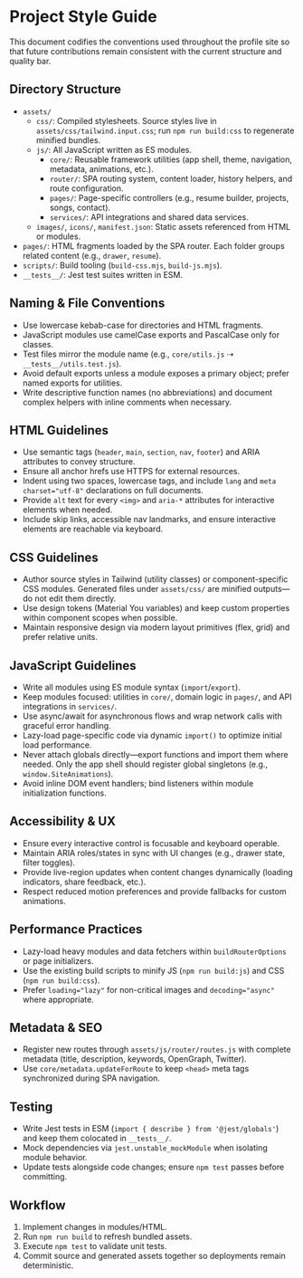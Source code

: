 # Project Style Guide

This document codifies the conventions used throughout the profile site so that future contributions remain consistent with the current structure and quality bar.

## Directory Structure

- `assets/`
  - `css/`: Compiled stylesheets. Source styles live in `assets/css/tailwind.input.css`; run `npm run build:css` to regenerate minified bundles.
  - `js/`: All JavaScript written as ES modules.
    - `core/`: Reusable framework utilities (app shell, theme, navigation, metadata, animations, etc.).
    - `router/`: SPA routing system, content loader, history helpers, and route configuration.
    - `pages/`: Page-specific controllers (e.g., resume builder, projects, songs, contact).
    - `services/`: API integrations and shared data services.
  - `images/`, `icons/`, `manifest.json`: Static assets referenced from HTML or modules.
- `pages/`: HTML fragments loaded by the SPA router. Each folder groups related content (e.g., `drawer`, `resume`).
- `scripts/`: Build tooling (`build-css.mjs`, `build-js.mjs`).
- `__tests__/`: Jest test suites written in ESM.

## Naming & File Conventions

- Use lowercase kebab-case for directories and HTML fragments.
- JavaScript modules use camelCase exports and PascalCase only for classes.
- Test files mirror the module name (e.g., `core/utils.js` ⇢ `__tests__/utils.test.js`).
- Avoid default exports unless a module exposes a primary object; prefer named exports for utilities.
- Write descriptive function names (no abbreviations) and document complex helpers with inline comments when necessary.

## HTML Guidelines

- Use semantic tags (`header`, `main`, `section`, `nav`, `footer`) and ARIA attributes to convey structure.
- Ensure all anchor hrefs use HTTPS for external resources.
- Indent using two spaces, lowercase tags, and include `lang` and `meta charset="utf-8"` declarations on full documents.
- Provide `alt` text for every `<img>` and `aria-*` attributes for interactive elements when needed.
- Include skip links, accessible nav landmarks, and ensure interactive elements are reachable via keyboard.

## CSS Guidelines

- Author source styles in Tailwind (utility classes) or component-specific CSS modules. Generated files under `assets/css/` are minified outputs—do not edit them directly.
- Use design tokens (Material You variables) and keep custom properties within component scopes when possible.
- Maintain responsive design via modern layout primitives (flex, grid) and prefer relative units.

## JavaScript Guidelines

- Write all modules using ES module syntax (`import`/`export`).
- Keep modules focused: utilities in `core/`, domain logic in `pages/`, and API integrations in `services/`.
- Use async/await for asynchronous flows and wrap network calls with graceful error handling.
- Lazy-load page-specific code via dynamic `import()` to optimize initial load performance.
- Never attach globals directly—export functions and import them where needed. Only the app shell should register global singletons (e.g., `window.SiteAnimations`).
- Avoid inline DOM event handlers; bind listeners within module initialization functions.

## Accessibility & UX

- Ensure every interactive control is focusable and keyboard operable.
- Maintain ARIA roles/states in sync with UI changes (e.g., drawer state, filter toggles).
- Provide live-region updates when content changes dynamically (loading indicators, share feedback, etc.).
- Respect reduced motion preferences and provide fallbacks for custom animations.

## Performance Practices

- Lazy-load heavy modules and data fetchers within `buildRouterOptions` or page initializers.
- Use the existing build scripts to minify JS (`npm run build:js`) and CSS (`npm run build:css`).
- Prefer `loading="lazy"` for non-critical images and `decoding="async"` where appropriate.

## Metadata & SEO

- Register new routes through `assets/js/router/routes.js` with complete metadata (title, description, keywords, OpenGraph, Twitter).
- Use `core/metadata.updateForRoute` to keep `<head>` meta tags synchronized during SPA navigation.

## Testing

- Write Jest tests in ESM (`import { describe } from '@jest/globals'`) and keep them colocated in `__tests__/`.
- Mock dependencies via `jest.unstable_mockModule` when isolating module behavior.
- Update tests alongside code changes; ensure `npm test` passes before committing.

## Workflow

1. Implement changes in modules/HTML.
2. Run `npm run build` to refresh bundled assets.
3. Execute `npm test` to validate unit tests.
4. Commit source and generated assets together so deployments remain deterministic.
